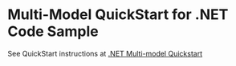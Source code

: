 # Multi-Model QuickStart for .NET Code Sample

See QuickStart instructions at [.NET Multi-model Quickstart](https://gettingstarted.intersystems.com/multimodel-overview/multimodel-quickstart/#tryitdotnet)